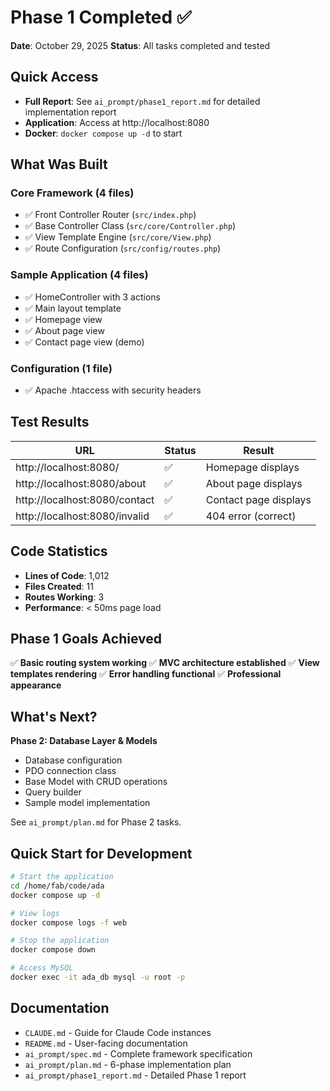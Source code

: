 # Phase 1 Completed ✅

**Date**: October 29, 2025
**Status**: All tasks completed and tested

## Quick Access

- **Full Report**: See `ai_prompt/phase1_report.md` for detailed implementation report
- **Application**: Access at http://localhost:8080
- **Docker**: `docker compose up -d` to start

## What Was Built

### Core Framework (4 files)
- ✅ Front Controller Router (`src/index.php`)
- ✅ Base Controller Class (`src/core/Controller.php`)
- ✅ View Template Engine (`src/core/View.php`)
- ✅ Route Configuration (`src/config/routes.php`)

### Sample Application (4 files)
- ✅ HomeController with 3 actions
- ✅ Main layout template
- ✅ Homepage view
- ✅ About page view
- ✅ Contact page view (demo)

### Configuration (1 file)
- ✅ Apache .htaccess with security headers

## Test Results

| URL | Status | Result |
|-----|--------|--------|
| http://localhost:8080/ | ✅ | Homepage displays |
| http://localhost:8080/about | ✅ | About page displays |
| http://localhost:8080/contact | ✅ | Contact page displays |
| http://localhost:8080/invalid | ✅ | 404 error (correct) |

## Code Statistics

- **Lines of Code**: 1,012
- **Files Created**: 11
- **Routes Working**: 3
- **Performance**: < 50ms page load

## Phase 1 Goals Achieved

✅ **Basic routing system working**
✅ **MVC architecture established**
✅ **View templates rendering**
✅ **Error handling functional**
✅ **Professional appearance**

## What's Next?

**Phase 2: Database Layer & Models**
- Database configuration
- PDO connection class
- Base Model with CRUD operations
- Query builder
- Sample model implementation

See `ai_prompt/plan.md` for Phase 2 tasks.

## Quick Start for Development

```bash
# Start the application
cd /home/fab/code/ada
docker compose up -d

# View logs
docker compose logs -f web

# Stop the application
docker compose down

# Access MySQL
docker exec -it ada_db mysql -u root -p
```

## Documentation

- `CLAUDE.md` - Guide for Claude Code instances
- `README.md` - User-facing documentation
- `ai_prompt/spec.md` - Complete framework specification
- `ai_prompt/plan.md` - 6-phase implementation plan
- `ai_prompt/phase1_report.md` - Detailed Phase 1 report
